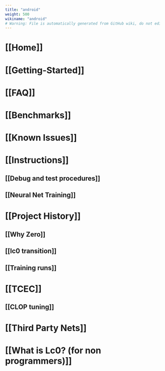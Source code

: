 ```yaml
---
title: "android"
weight: 500
wikiname: "android"
# Warning: File is automatically generated from GitHub wiki, do not edit by hand.
---
```

# [[Home]]
# [[Getting-Started]]
# [[FAQ]]
# [[Benchmarks]]

# [[Known Issues]]

# [[Instructions]]
## [[Debug and test procedures]]
## [[Neural Net Training]]

# [[Project History]]
## [[Why Zero]]
## [[lc0 transition]]
## [[Training runs]]

# [[TCEC]]
## [[CLOP tuning]]

# [[Third Party Nets]]
# [[What is Lc0? (for non programmers)]]
